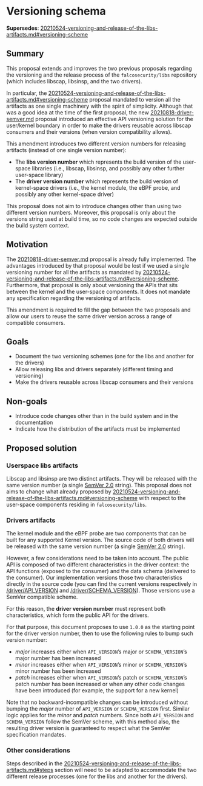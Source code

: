 # Versioning schema

**Supersedes**: [20210524-versioning-and-release-of-the-libs-artifacts.md#versioning-scheme](20210524-versioning-and-release-of-the-libs-artifacts.md#versioning-scheme)

## Summary

This proposal extends and improves the two previous proposals regarding the versioning and the release process of the `falcosecurity/libs` repository (which includes libscap, libsinsp, and the two drivers).

In particular, the [20210524-versioning-and-release-of-the-libs-artifacts.md#versioning-scheme](20210524-versioning-and-release-of-the-libs-artifacts.md#versioning-scheme) proposal mandated to version all the artifacts as one single machinery with the spirit of simplicity. Although that was a good idea at the time of the first proposal, the new [20210818-driver-semver.md](20210818-driver-semver.md) proposal introduced an effective API versioning solution for the user/kernel boundary in order to make the drivers reusable across libscap consumers and their versions (when version compatibility allows).

This amendment introduces two different version numbers for releasing artifacts (instead of one single version number):

- The **libs version number** which represents the build version of the user-space libraries (i.e., libscap, libsinsp, and possibly any other further user-space library)
- The **driver version number** which represents the build version of kernel-space drivers (i.e., the kernel module, the eBPF probe, and possibly any other kernel-space driver)

This proposal does not aim to introduce changes other than using two different version numbers. Moreover, this proposal is only about the versions string used at build time, so no code changes are expected outside the build system context.

## Motivation

The [20210818-driver-semver.md](20210818-driver-semver.md#motivation) proposal is already fully implemented. The advantages introduced by that proposal would be lost if we used a single versioning number for all the artifacts as mandated by [20210524-versioning-and-release-of-the-libs-artifacts.md#versioning-scheme](20210524-versioning-and-release-of-the-libs-artifacts.md#versioning-scheme). Furthermore, that proposal is only about versioning the APIs that sits between the kernel and the user-space components. It does not mandate any specification regarding the versioning of artifacts.

This amendment is required to fill the gap between the two proposals and allow our users to reuse the same driver version across a range of compatible consumers.

## Goals

* Document the two versioning schemes (one for the libs and another for the drivers)
* Allow releasing libs and drivers separately (different timing and versioning)
* Make the drivers reusable across libscap consumers and their versions

## Non-goals

* Introduce code changes other than in the build system and in the documentation
* Indicate how the distribution of the artifacts must be implemented

## Proposed solution

### Userspace libs artifacts

Libscap and libsinsp are two distinct artifacts. They will be released with the same version number (a single [SemVer 2.0](https://semver.org/spec/v2.0.0.html) string). This proposal does not aims to change what already proposed by [20210524-versioning-and-release-of-the-libs-artifacts.md#versioning-scheme](20210524-versioning-and-release-of-the-libs-artifacts.md#versioning-scheme) with respect to the user-space components residing in `falcosecurity/libs`.


### Drivers artifacts

The kernel module and the eBPF probe are two components that can be built for any supported Kernel version. The source code of both drivers will be released with the same version number (a single [SemVer 2.0](https://semver.org/spec/v2.0.0.html) string).

However, a few considerations need to be taken into account. The public API is composed of two different characteristics in the driver context: the API functions (exposed to the consumer) and the data schema (delivered to the consumer). Our implementation versions those two characteristics directly in the source code (you can find the current versions respectively in [/driver/API_VERSION](/driver/API_VERSION) and [/driver/SCHEMA_VERSION](/driver/SCHEMA_VERSION)). Those versions use a SemVer compatible scheme.


For this reason, the **driver version number** must represent both characteristics, which form the public API for the drivers.

For that purpose, this document proposes to use `1.0.0` as the starting point for the driver version number, then to use the following rules to bump such version number: 
- *major* increases either when `API_VERSION`’s major or `SCHEMA_VERSION`’s major number has been increased
- *minor* increases either when `API_VERSION`’s minor or `SCHEMA_VERSION`’s minor number has been increased
- *patch* increases either when `API_VERSION`’s patch or `SCHEMA_VERSION`’s patch number has been increased or when any other code changes have been introduced (for example, the support for a new kernel)

Note that no backward-incompatible changes can be introduced without bumping the *major* number of `API_VERSION` or `SCHEMA_VERSION` first. Similar logic applies for the *minor* and *patch* numbers. Since both `API_VERSION` and `SCHEMA_VERSION` follow the SemVer scheme, with this method also, the resulting driver version is guaranteed to respect what the SemVer specification mandates.

### Other considerations

Steps described in the 
[20210524-versioning-and-release-of-the-libs-artifacts.md#steps](20210524-versioning-and-release-of-the-libs-artifacts.md#steps) section will need to be adapted to accommodate the two different release processes (one for the libs and another for the drivers).